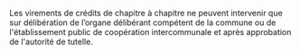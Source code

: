 Les virements de crédits de chapitre à chapitre ne peuvent intervenir que sur délibération de l’organe délibérant compétent de la commune ou de l'établissement public de coopération intercommunale et après approbation de l'autorité de tutelle.